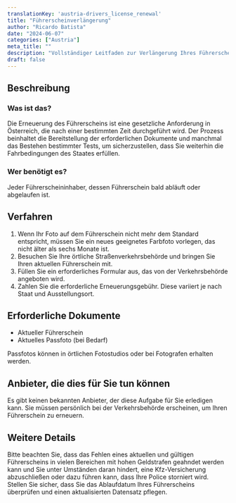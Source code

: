 ```yaml
---
translationKey: 'austria-drivers_license_renewal'
title: "Führerscheinverlängerung"
author: "Ricardo Batista"
date: "2024-06-07"
categories: ["Austria"]
meta_title: ""
description: "Vollständiger Leitfaden zur Verlängerung Ihres Führerscheins"
draft: false
---
```


## Beschreibung
### Was ist das?
Die Erneuerung des Führerscheins ist eine gesetzliche Anforderung in Österreich, die nach einer bestimmten Zeit durchgeführt wird. Der Prozess beinhaltet die Bereitstellung der erforderlichen Dokumente und manchmal das Bestehen bestimmter Tests, um sicherzustellen, dass Sie weiterhin die Fahrbedingungen des Staates erfüllen.

### Wer benötigt es?
Jeder Führerscheininhaber, dessen Führerschein bald abläuft oder abgelaufen ist.

## Verfahren
1. Wenn Ihr Foto auf dem Führerschein nicht mehr dem Standard entspricht, müssen Sie ein neues geeignetes Farbfoto vorlegen, das nicht älter als sechs Monate ist.
2. Besuchen Sie Ihre örtliche Straßenverkehrsbehörde und bringen Sie Ihren aktuellen Führerschein mit.
3. Füllen Sie ein erforderliches Formular aus, das von der Verkehrsbehörde angeboten wird.
4. Zahlen Sie die erforderliche Erneuerungsgebühr. Diese variiert je nach Staat und Ausstellungsort.

## Erforderliche Dokumente
- Aktueller Führerschein
- Aktuelles Passfoto (bei Bedarf)

Passfotos können in örtlichen Fotostudios oder bei Fotografen erhalten werden.

## Anbieter, die dies für Sie tun können

Es gibt keinen bekannten Anbieter, der diese Aufgabe für Sie erledigen kann. Sie müssen persönlich bei der Verkehrsbehörde erscheinen, um Ihren Führerschein zu erneuern.

## Weitere Details
Bitte beachten Sie, dass das Fehlen eines aktuellen und gültigen Führerscheins in vielen Bereichen mit hohen Geldstrafen geahndet werden kann und Sie unter Umständen daran hindert, eine Kfz-Versicherung abzuschließen oder dazu führen kann, dass Ihre Police storniert wird. Stellen Sie sicher, dass Sie das Ablaufdatum Ihres Führerscheins überprüfen und einen aktualisierten Datensatz pflegen.